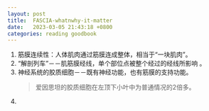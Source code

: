 ```yaml
---
layout: post
title:  FASCIA-whatnwhy-it-matter
date:   2023-03-05 21:43:18 +0800
categories: reading goodbook
---
```


1. 筋膜连续性：人体肌肉通过筋膜连成整体，相当于“一块肌肉”。
2. “解剖列车”－－肌筋膜经线，单个部位点被整个经过的经线所影响 。
3. 神经系统的胶质细胞－－既有神经功能，也有筋膜的支持功能。
   > 爱因思坦的胶质细胞在左顶下小叶中为普通情况的2倍多。
4. 
